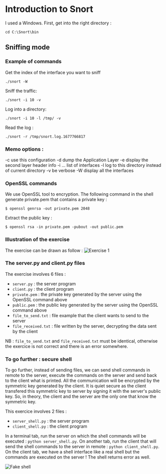 # Introduction to Snort

I used a Windows. First, get into the right directory :
```
cd C:\Snort\bin
```

## Sniffing mode

### Example of commands 


Get the index of the interface you want to sniff
```
./snort -W
```

Sniff the traffic:
```
./snort -i 10 -v
```

Log into a directory:
```
./snort -i 10 -l /tmp/ -v
```

Read the log :
```
./snort -r /tmp/snort.log.1677766817
```

### Memo options :


-c <conf> use this configuration
-d dump the Application Layer
-e display the second layer header info
-i <iface>... list of interfaces
-l <logdir> log to this directory instead of current directory
-v be verbose
-W display all the interfaces


### OpenSSL commands

We use OpenSSL tool to encryption. The following command in the shell generate private.pem that contains a private key :
```
$ openssl genrsa -out private.pem 2048
```
Extract the public key :
```
$ openssl rsa -in private.pem -pubout -out public.pem
```

### Illustration of the exercise

The exercise can be drawn as follow :
![Exercise 1](img/exercice1.png)

### The server.py and client.py files

The exercise involves 6 files :
* `server.py` : the server program
* `client.py` : the client program
* `private.pem` : the private key generated by the server using the OpenSSL command above
* `public.pem` : the public key generated by the server using the OpenSSL command above
* `file_to_send.txt` : file example that the client wants to send to the server
* `file_received.txt` : file written by the server, decrypting the data sent by the client

NB : `file_to_send.txt` and `file_received.txt` must be identical, otherwise the exercice is not correct and there is an error somewhere.


### To go further : secure shell

To go further, instead of sending files, we can send shell commands in remote to the server, execute the commands on the server and send back to the client what is printed. All the communication will be encrypted by the symmetric key generated by the client. It is quiet secure as the client transfered this symmetric key to server by signing it with the server's public key. So, in theory, the client and the server are the only one that know the symmetric key.

This exercice involves 2 files : 
* `server_shell.py` : the server program
* `client_shell.py` : the client program


In a terminal tab, run the server on which the shell commands will be executed : `python server_shell.py`. On another tab, run the  client that will send the shell commands to the server in remote : `python client_shell.py`. On the client tab, we have a shell interface like a real shell but the commands are executed on the server ! The shell returns error as well.

![Fake shell](img/fakeshell.png)
